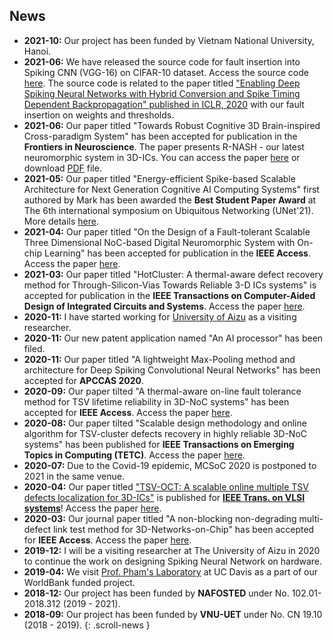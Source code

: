 
## News

- **2021-10:** Our project has been funded by Vietnam National University, Hanoi.
- **2021-06:** We have released the source code for fault insertion into Spiking CNN (VGG-16) on CIFAR-10 dataset. Access the source code [here](https://github.com/khanhdang/hybrid-snn-conversion-with-faults). The source code is related to the paper titled ["Enabling Deep Spiking Neural Networks with Hybrid Conversion and Spike Timing Dependent Backpropagation" published in ICLR, 2020](https://openreview.net/forum?id=B1xSperKvH) with our fault insertion on weights and thresholds.
- **2021-06:** Our paper titled "Towards Robust Cognitive 3D Brain-inspired Cross-paradigm System" has been accepted for publication in the **Frontiers in Neuroscience**. The paper presents R-NASH - our latest neuromorphic system in 3D-ICs. You can access the paper [here](https://www.frontiersin.org/articles/10.3389/fnins.2021.690208) or download [PDF](./share/pubs/FNINS-2021.pdf) file.
- **2021-05:** Our paper titled "Energy-efficient Spike-based Scalable Architecture for Next Generation Cognitive AI Computing Systems" first authored by Mark has been awarded the **Best Student Paper Award** at The 6th international symposium on Ubiquitous Networking (UNet'21). More details [here](./2021/05/22/Best_Paper_Award_Unet.html).
- **2021-04:** Our paper titled "On the Design of a Fault-tolerant Scalable Three Dimensional NoC-based Digital
Neuromorphic System with On-chip Learning" has been accepted for publication in the **IEEE Access**. Access the paper
[here](https://doi.org/10.1109/ACCESS.2021.3071089).
- **2021-03:** Our paper titled "HotCluster: A thermal-aware defect recovery method for Through-Silicon-Vias Towards
Reliable 3-D ICs systems" is accepted for publication in the **IEEE Transactions on Computer-Aided Design of Integrated Circuits and Systems**. Access the paper [here](./share/TCAD-2021.pdf).
- **2020-11:** I have started working for [University of Aizu](http://u-aizu.ac.jp) as a visiting researcher.
- **2020-11:** Our new patent application named "An AI processor" has been filed.
- **2020-11:** Our paper titled "A lightweight Max-Pooling method and architecture for Deep Spiking Convolutional Neural Networks" has been accepted for **APCCAS 2020**.
- **2020-09:** Our paper tilted "A thermal-aware on-line fault tolerance method for TSV lifetime reliability in 3D-NoC systems" has been accepted for **IEEE Access**. Access the paper [here](https://doi.org/10.1109/ACCESS.2020.3022904).
- **2020-08:** Our paper tilted "Scalable design methodology and online algorithm for TSV-cluster defects recovery in highly reliable 3D-NoC systems" has been published for **IEEE Transactions on Emerging Topics in Computing (TETC)**. Access the paper [here](https://doi.org/10.1109/TETC.2017.2762407 ).
- **2020-07:** Due to the Covid-19 epidemic, MCSoC 2020 is postponed to 2021 in the same venue.
- **2020-04:** Our paper titled ["TSV-OCT: A scalable online multiple TSV defects localization for 3D-ICs"](http://khanhdang.github.io/share/TVLSI-2019.pdf ) is published for **[IEEE Trans. on VLSI systems](http://tvlsi.egr.duke.edu/)**! Access the paper [here](http://khanhdang.github.io/share/TVLSI-2019.pdf).
- **2020-03:** Our journal paper titled "A non-blocking non-degrading multi-defect link test method for 3D-Networks-on-Chip" has been accepted for **IEEE Access**.  Access the paper [here](http://khanhdang.github.io/share/ACCESS-2020.pdf).
- **2019-12:** I will be a visiting researcher at The University of Aizu in 2020 to continue the work on designing Spiking Neural Network on hardware.
- **2019-04:** We visit [Prof. Pham's Laboratory](https://www.ece.ucdavis.edu/mml/) at UC Davis as a part of our WorldBank funded project.
- **2018-12:** Our project has been funded by **NAFOSTED** under No. 102.01-2018.312 (2019 - 2021).
- **2018-09:** Our project has been funded by **VNU-UET** under No. CN 19.10 (2018 - 2019).
{:  .scroll-news }


